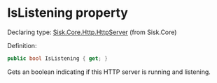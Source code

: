 <!--

Copyrights 2023 Sisk Framework - CypherPotato
Published under MIT license

!!! DO NOT EDIT THIS FILE !!!
This file was generated by a tool in the Sisk package. To edit the information in this documentation,
edit the XML documentation present in the Sisk source code.

-->


# IsListening property

Declaring type: [Sisk.Core.Http.HttpServer](/spec/Sisk.Core.Http.HttpServer.md) (from Sisk.Core)


Definition:

```cs
public bool IsListening { get; }
```

Gets an boolean indicating if this HTTP server is running and listening.

